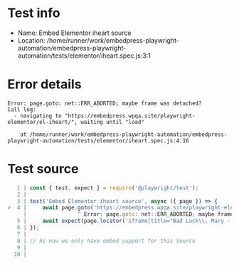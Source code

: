 # Test info

- Name: Embed Elementor iheart source
- Location: /home/runner/work/embedpress-playwright-automation/embedpress-playwright-automation/tests/elementor/iheart.spec.js:3:1

# Error details

```
Error: page.goto: net::ERR_ABORTED; maybe frame was detached?
Call log:
  - navigating to "https://embedpress.wpqa.site/playwright-elementor/el-iheart/", waiting until "load"

    at /home/runner/work/embedpress-playwright-automation/embedpress-playwright-automation/tests/elementor/iheart.spec.js:4:16
```

# Test source

```ts
   1 | const { test, expect } = require('@playwright/test');
   2 |
   3 | test('Embed Elementor iheart source', async ({ page }) => {
>  4 |     await page.goto('https://embedpress.wpqa.site/playwright-elementor/el-iheart/');
     |                ^ Error: page.goto: net::ERR_ABORTED; maybe frame was detached?
   5 |     await expect(page.locator('iframe[title="Bad Luck\\, Mary - Murder on the Towpath with Soledad O’Brien"]').contentFrame().locator('div').filter({ hasText: 'Murder on the Towpath with Soledad O’Brien •iHeartBad Luck, Mary - Murder on' }).nth(1)).toBeVisible();
   6 | });
   7 |
   8 | // As now we only have embed support for this Source
   9 |
  10 |
```